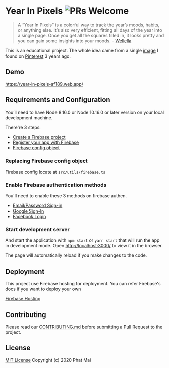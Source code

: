 # Year In Pixels ![PRs Welcome](https://img.shields.io/badge/PRs-welcome-green.svg)

> A “Year In Pixels” is a colorful way to track the year’s moods, habits, or anything else.
> It’s also very efficient, fitting all days of the year into a single page. Once you get all the squares filled in, it looks pretty and you can gain some insights into your moods. - [Wellella](https://wellella.com/bullet-journal-year-in-pixels/#:~:text=A%20%E2%80%9CYear%20In%20Pixels%E2%80%9D%20is,some%20insights%20into%20your%20moods.)

This is an educational project. The whole idea came from a single [image](https://www.pinterest.com/pin/284782376423901844/) I found on [Pinterest](https://www.pinterest.com/) 3 years ago.

## Demo

https://year-in-pixels-af189.web.app/

## Requirements and Configuration

You’ll need to have Node 8.16.0 or Node 10.16.0 or later version on your local development machine.

There're 3 steps:

- [Create a Firebase project](https://firebase.google.com/docs/web/setup?gclid=EAIaIQobChMI7cnV_-n-6QIVxxwrCh3NmwnyEAAYASABEgJ0yvD_BwE#create-firebase-project)
- [Register your app with Firebase](https://firebase.google.com/docs/web/setup?gclid=EAIaIQobChMI7cnV_-n-6QIVxxwrCh3NmwnyEAAYASABEgJ0yvD_BwE#register-app)
- [Firebase config object](https://firebase.google.com/docs/web/setup?gclid=EAIaIQobChMI7cnV_-n-6QIVxxwrCh3NmwnyEAAYASABEgJ0yvD_BwE#config-object)

### Replacing Firebase config object

Firebase config locate at `src/utils/firebase.ts`

### Enable Firebase authentication methods

You'll need to enable these 3 methods on firebase authen.

- [Email/Password Sign-in](https://firebase.google.com/docs/auth/web/password-auth#before_you_begin)
- [Google Sign-In](https://firebase.google.com/docs/auth/web/google-signin#before_you_begin)
- [Facebook Login](https://firebase.google.com/docs/auth/web/facebook-login#before_you_begin)

### Start development server

And start the application with `npm start` or `yarn start` that will run the app in development mode.
Open [http://localhost:3000/](http://localhost:3000/) to view it in the browser.

The page will automatically reload if you make changes to the code.

## Deployment

This project use Firebase hosting for deployment. You can refer Firebase's docs if you want to deploy your own

[Firebase Hosting](https://firebase.google.com/docs/web/setup?gclid=EAIaIQobChMI7cnV_-n-6QIVxxwrCh3NmwnyEAAYASABEgJ0yvD_BwE#install-cli-deploy)

## Contributing

Please read our [CONTRIBUTING.md](https://github.com/lPaths/year-in-pixels/blob/master/CONTRIBUTING.md) before submitting a Pull Request to the project.

## License

[MIT License](https://github.com/lPaths/year-in-pixels/blob/master/LICENSE.md) Copyright (c) 2020 Phat Mai

